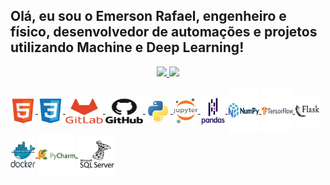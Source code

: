 ## Olá, eu sou o Emerson Rafael, engenheiro e físico, desenvolvedor de automações e projetos utilizando Machine e Deep Learning!

<div align="center">
  <a href="https://github.com/emersonrafaels">
  <img height="180em" src="https://github-readme-stats.vercel.app/api?username=emersonrafaels&show_icons=true&theme=github_dark&include_all_commits=true&count_private=true"/>
  <img height="180em" src="https://github-readme-stats.vercel.app/api/top-langs/?username=emersonrafaels&layout=compact&langs_count=7&theme=github_dark"/>
</div>
  <div style="display: inline_block"><br>
  <img align="center" alt="EmeRafaels-HTML" height="40" width="40" src="https://raw.githubusercontent.com/devicons/devicon/master/icons/html5/html5-original.svg">
  <img align="center" alt="EmeRafaels-CSS" height="40" width="40" src="https://raw.githubusercontent.com/devicons/devicon/master/icons/css3/css3-original.svg">
  <img align="center" alt="EmeRafaels-Gitlab" height="40" width="60" src="https://raw.githubusercontent.com/devicons/devicon/master/icons/gitlab/gitlab-plain-wordmark.svg">
  <img align="center" alt="EmeRafaels-Github" height="40" width="60" src="https://raw.githubusercontent.com/devicons/devicon/master/icons/github/github-original-wordmark.svg">
  <img align="center" alt="EmeRafaels-Python" height="40" width="40" src="https://raw.githubusercontent.com/devicons/devicon/master/icons/python/python-original.svg">
  <img align="center" alt="EmeRafaels-Jupyter" height="40" width="40" src="https://raw.githubusercontent.com/devicons/devicon/master/icons/jupyter/jupyter-original-wordmark.svg">
  <img align="center" alt="EmeRafaels-Pandas" height="50" width="40" src="https://raw.githubusercontent.com/devicons/devicon/master/icons/pandas/pandas-original-wordmark.svg">
  <img align="center" alt="EmeRafaels-Numpy" height="70" width="50" src="https://raw.githubusercontent.com/devicons/devicon/master/icons/numpy/numpy-original-wordmark.svg">
  <img align="center" alt="EmeRafaels-Tensorflow" height="70" width="50" src="https://raw.githubusercontent.com/devicons/devicon/master/icons/tensorflow/tensorflow-original-wordmark.svg">
  <img align="center" alt="EmeRafaels-Flask" height="50" width="40" src="https://raw.githubusercontent.com/devicons/devicon/master/icons/flask/flask-original-wordmark.svg">
  <img align="center" alt="EmeRafaels-Docker" height="50" width="40" src="https://raw.githubusercontent.com/devicons/devicon/master/icons/docker/docker-original-wordmark.svg">
  <img align="center" alt="EmeRafaels-Pycharm" height="70" width="60" src="https://raw.githubusercontent.com/devicons/devicon/master/icons/pycharm/pycharm-original-wordmark.svg">
  <img align="center" alt="EmeRafaels-SQLServer" height="60" width="60" src="https://raw.githubusercontent.com/devicons/devicon/master/icons/microsoftsqlserver/microsoftsqlserver-plain-wordmark.svg">
</div>
